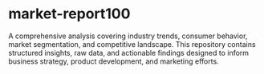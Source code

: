 # market-report100
A comprehensive analysis covering industry trends, consumer behavior, market segmentation, and competitive landscape. This repository contains structured insights, raw data, and actionable findings designed to inform business strategy, product development, and marketing efforts.  

